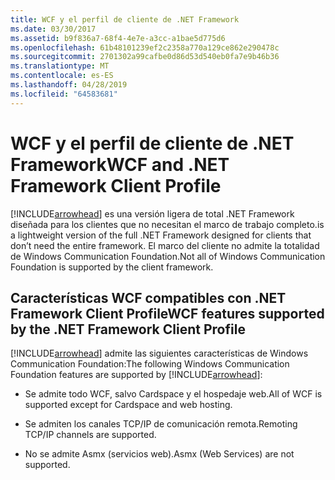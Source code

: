 ```yaml
---
title: WCF y el perfil de cliente de .NET Framework
ms.date: 03/30/2017
ms.assetid: b9f836a7-68f4-4e7e-a3cc-a1bae5d775d6
ms.openlocfilehash: 61b48101239ef2c2358a770a129ce862e290478c
ms.sourcegitcommit: 2701302a99cafbe0d86d53d540eb0fa7e9b46b36
ms.translationtype: MT
ms.contentlocale: es-ES
ms.lasthandoff: 04/28/2019
ms.locfileid: "64583681"
---
```

# <a name="wcf-and-net-framework-client-profile"></a><span data-ttu-id="609d6-102">WCF y el perfil de cliente de .NET Framework</span><span class="sxs-lookup"><span data-stu-id="609d6-102">WCF and .NET Framework Client Profile</span></span>
[!INCLUDE[arrowhead](../../../includes/arrowhead-md.md)] <span data-ttu-id="609d6-103">es una versión ligera de total .NET Framework diseñada para los clientes que no necesitan el marco de trabajo completo.</span><span class="sxs-lookup"><span data-stu-id="609d6-103">is a lightweight version of the full .NET Framework designed for clients that don’t need the entire framework.</span></span> <span data-ttu-id="609d6-104">El marco del cliente no admite la totalidad de Windows Communication Foundation.</span><span class="sxs-lookup"><span data-stu-id="609d6-104">Not all of Windows Communication Foundation is supported by the client framework.</span></span>  
  
## <a name="wcf-features-supported-by-the-net-framework-client-profile"></a><span data-ttu-id="609d6-105">Características WCF compatibles con .NET Framework Client Profile</span><span class="sxs-lookup"><span data-stu-id="609d6-105">WCF features supported by the .NET Framework Client Profile</span></span>  
 <span data-ttu-id="609d6-106">[!INCLUDE[arrowhead](../../../includes/arrowhead-md.md)] admite las siguientes características de Windows Communication Foundation:</span><span class="sxs-lookup"><span data-stu-id="609d6-106">The following Windows Communication Foundation features are supported by [!INCLUDE[arrowhead](../../../includes/arrowhead-md.md)]:</span></span>  
  
- <span data-ttu-id="609d6-107">Se admite todo WCF, salvo Cardspace y el hospedaje web.</span><span class="sxs-lookup"><span data-stu-id="609d6-107">All of WCF is supported except for Cardspace and web hosting.</span></span>  
  
- <span data-ttu-id="609d6-108">Se admiten los canales TCP/IP de comunicación remota.</span><span class="sxs-lookup"><span data-stu-id="609d6-108">Remoting TCP/IP channels are supported.</span></span>  
  
- <span data-ttu-id="609d6-109">No se admite Asmx (servicios web).</span><span class="sxs-lookup"><span data-stu-id="609d6-109">Asmx (Web Services) are not supported.</span></span>
